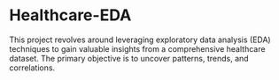 # Healthcare-EDA
This project revolves around leveraging exploratory data analysis (EDA) techniques to gain valuable insights from a comprehensive healthcare dataset. The primary objective is to uncover patterns, trends, and correlations.
